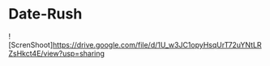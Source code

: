 # Date-Rush

![ScrenShoot]https://drive.google.com/file/d/1U_w3JC1opyHsqUrT72uYNtLRZsHkct4E/view?usp=sharing
